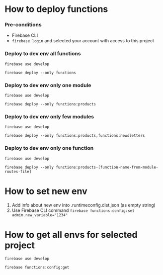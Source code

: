 # How to deploy functions

### Pre-conditions
- Firebase CLI
- `firebase login` and selected your account with access to this project


### Deploy to dev env all functions

`firebase use develop`

`firebase deploy --only functions`


### Deploy to dev env only one module

`firebase use develop`

`firebase deploy --only functions:products`

### Deploy to dev env only few modules

`firebase use develop`

`firebase deploy --only functions:products,functions:newsletters`

### Deploy to dev env only one function

`firebase use develop`

`firebase deploy --only functions:products-[function-name-from-module-routes-file]`


# How to set new env

1. Add info about new env into .runtimeconfig.dist.json (as empty string)
2. Use Firebase CLI command `firebase functions:config:set admin.new_variable="1234"`

# How to get all envs for selected project

`firebase use develop`

`firebase functions:config:get`
